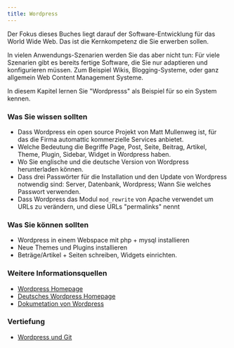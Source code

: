 ```yaml
---
title: Wordpress
---
```


Der Fokus dieses Buches liegt darauf der Software-Entwicklung für das World Wide Web.  Das ist die Kernkompetenz die Sie erwerben sollen.

In vielen Anwendungs-Szenarien werden Sie das aber nicht tun: Für viele Szenarien
gibt es bereits fertige Software, die Sie nur adaptieren und konfigurieren müssen.
Zum Beispiel Wikis, Blogging-Systeme, oder ganz allgemein Web Content Management Systeme.

In diesem Kapitel lernen Sie "Wordpresss" als Beispiel für so ein System kennen.

### Was Sie wissen sollten

* Dass Wordpress ein open source Projekt von Matt Mullenweg ist, für das die Firma automattic kommerzielle Services anbietet.
* Welche Bedeutung die Begriffe Page, Post, Seite, Beitrag, Artikel, Theme, Plugin, Sidebar, Widget in Wordpress haben.
* Wo Sie englische und die deutsche Version von Wordpress herunterladen können. 
* Dass drei Passwörter für die Installation und den Update von Wordpress notwendig sind: Server, Datenbank, Wordpress; Wann Sie welches Passwort verwenden.
* Dass Wordpress das Modul `mod_rewrite` von Apache verwendet um URLs zu verändern, und diese URLs "permalinks" nennt

### Was Sie können sollten

* Wordpress in einem Webspace mit php + mysql installieren
* Neue Themes und Plugins installieren
* Beträge/Artikel + Seiten schreiben, Widgets einrichten.

### Weitere Informationsquellen

* [Wordpress Homepage](http://wordpress.org/)
* [Deutsches Wordpress Homepage](http://de.wordpress.org/)
* [Dokumetation von Wordpress](http://codex.wordpress.org/)


### Vertiefung

* [Wordpress und Git](http://c3mdigital.com/adding-git-to-your-wordpress-development-workflow/)
